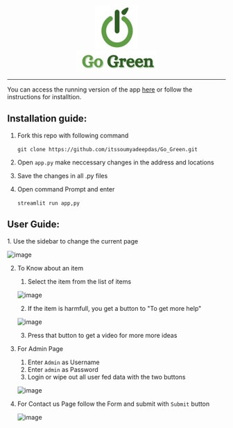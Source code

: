 <p align="center"><img src="Resource/logo_for_readme1.png" width=100 height=100><br><img src="Resource/logo_for_readme2.png" height=50></p>

<hr>
You can access the running version of the app <a href="https://share.streamlit.io/sagarkumar3105/go_green/main/app.py">here</a> or follow the instructions for installtion.
<h2>Installation guide:</h2>

  1. Fork this repo with following command
  
     ```git clone https://github.com/itssoumyadeepdas/Go_Green.git```

  3. Open `app.py` make neccessary changes in the address and locations
  4. Save the changes in all .py files
  5. Open command Prompt and enter
  
      ```streamlit run app,py```
      
<h2>User Guide:</h2>
1. Use the sidebar to change the current page

   ![image](https://user-images.githubusercontent.com/74974420/138582501-d7ebe1e2-1730-4e42-a45a-fb1c828fb7db.png)
   
2. To Know about an item
    1. Select the item from the list of items
  
      ![image](https://user-images.githubusercontent.com/74974420/138582535-97264129-38f0-4d11-ac95-de801e2429f4.png)
      
    2. If the item is harmfull, you get a button to "To get more help"
      
      ![image](https://user-images.githubusercontent.com/74974420/138582580-c206f155-8aaf-4e96-adf7-d99639121f4e.png)
      
    3. Press that button to get a video for more more ideas

3. For Admin Page
    1. Enter `Admin` as Username
    2. Enter `admin` as Password
    3. Login or wipe out all user fed data with the two buttons
      
      ![image](https://user-images.githubusercontent.com/74974420/138582642-2dd28495-a233-44a1-a8f8-99c24f4fd630.png)
 
4. For Contact us Page follow the Form and submit with `Submit` button

      ![image](https://user-images.githubusercontent.com/74974420/138582784-0273fe33-b366-461b-bdb6-15294a79e343.png)
  

